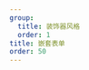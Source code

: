 ```yaml
---
group:
  title: 装饰器风格  
  order: 1
title: 嵌套表单
order: 50
---
```




<code src='../../../src/examples/decorator/05.subform-d.tsx' ></code>